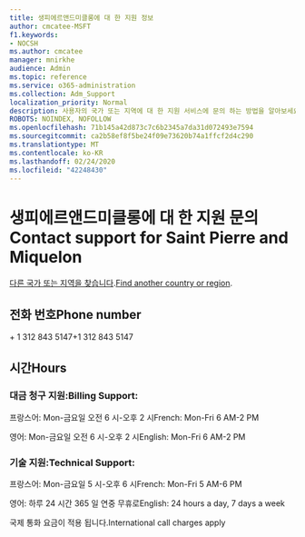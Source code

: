 ```yaml
---
title: 생피에르앤드미클롱에 대 한 지원 정보
author: cmcatee-MSFT
f1.keywords:
- NOCSH
ms.author: cmcatee
manager: mnirkhe
audience: Admin
ms.topic: reference
ms.service: o365-administration
ms.collection: Adm_Support
localization_priority: Normal
description: 사용자의 국가 또는 지역에 대 한 지원 서비스에 문의 하는 방법을 알아보세요.
ROBOTS: NOINDEX, NOFOLLOW
ms.openlocfilehash: 71b145a42d873c7c6b2345a7da31d072493e7594
ms.sourcegitcommit: ca2b58ef8f5be24f09e73620b74a1ffcf2d4c290
ms.translationtype: MT
ms.contentlocale: ko-KR
ms.lasthandoff: 02/24/2020
ms.locfileid: "42248430"
---
```

# <a name="contact-support-for-saint-pierre-and-miquelon"></a><span data-ttu-id="47dea-103">생피에르앤드미클롱에 대 한 지원 문의</span><span class="sxs-lookup"><span data-stu-id="47dea-103">Contact support for Saint Pierre and Miquelon</span></span>

<span data-ttu-id="47dea-104">[다른 국가 또는 지역을 찾습니다](../contact-support-for-business-products.md).</span><span class="sxs-lookup"><span data-stu-id="47dea-104">[Find another country or region](../contact-support-for-business-products.md).</span></span>

## <a name="phone-number"></a><span data-ttu-id="47dea-105">전화 번호</span><span class="sxs-lookup"><span data-stu-id="47dea-105">Phone number</span></span>
<span data-ttu-id="47dea-106">+ 1 312 843 5147</span><span class="sxs-lookup"><span data-stu-id="47dea-106">+1 312 843 5147</span></span>

## <a name="hours"></a><span data-ttu-id="47dea-107">시간</span><span class="sxs-lookup"><span data-stu-id="47dea-107">Hours</span></span>
### <a name="billing-support"></a><span data-ttu-id="47dea-108">대금 청구 지원:</span><span class="sxs-lookup"><span data-stu-id="47dea-108">Billing Support:</span></span>

<span data-ttu-id="47dea-109">프랑스어: Mon-금요일 오전 6 시-오후 2 시</span><span class="sxs-lookup"><span data-stu-id="47dea-109">French: Mon-Fri 6 AM-2 PM</span></span>

<span data-ttu-id="47dea-110">영어: Mon-금요일 오전 6 시-오후 2 시</span><span class="sxs-lookup"><span data-stu-id="47dea-110">English: Mon-Fri 6 AM-2 PM</span></span>

### <a name="technical-support"></a><span data-ttu-id="47dea-111">기술 지원:</span><span class="sxs-lookup"><span data-stu-id="47dea-111">Technical Support:</span></span>

<span data-ttu-id="47dea-112">프랑스어: Mon-금요일 5 시-오후 6 시</span><span class="sxs-lookup"><span data-stu-id="47dea-112">French: Mon-Fri 5 AM-6 PM</span></span>

<span data-ttu-id="47dea-113">영어: 하루 24 시간 365 일 연중 무휴로</span><span class="sxs-lookup"><span data-stu-id="47dea-113">English: 24 hours a day, 7 days a week</span></span>

<span data-ttu-id="47dea-114">국제 통화 요금이 적용 됩니다.</span><span class="sxs-lookup"><span data-stu-id="47dea-114">International call charges apply</span></span>
